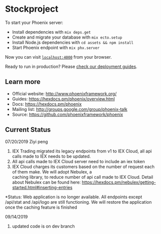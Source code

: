 # Stockproject

To start your Phoenix server:

  * Install dependencies with `mix deps.get`
  * Create and migrate your database with `mix ecto.setup`
  * Install Node.js dependencies with `cd assets && npm install`
  * Start Phoenix endpoint with `mix phx.server`

Now you can visit [`localhost:4000`](http://localhost:4000) from your browser.

Ready to run in production? Please [check our deployment guides](https://hexdocs.pm/phoenix/deployment.html).

## Learn more

  * Official website: http://www.phoenixframework.org/
  * Guides: https://hexdocs.pm/phoenix/overview.html
  * Docs: https://hexdocs.pm/phoenix
  * Mailing list: http://groups.google.com/group/phoenix-talk
  * Source: https://github.com/phoenixframework/phoenix
  
## Current Status
  07/20/2019 Ziyi peng
  1. IEX Trading migrated its legacy endpoints from v1 to IEX Cloud, all api calls made to IEX needs to be updated. 
  2. All api calls made to IEX Cloud server need to include an iex token
  3. IEX Cloud charges its customers based on the number of request each of them make.  We will adopt Nebulex, a  
     caching library, to reduce number of api call made to IEX Cloud. Detail about Nebulex can be found here:
     https://hexdocs.pm/nebulex/getting-started.html#inserting-entries
  
  *Status:
     Web application is no longer available. All endpoints except /api/stat and /api/logo are still functioning. 
     We will restore the application once the caching feature is finished
     
 09/14/2019
 1. updated code is on dev branch
